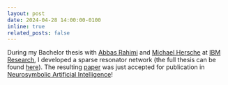 ```yaml
---
layout: post
date: 2024-04-28 14:00:00-0100
inline: true
related_posts: false
---
```


During my Bachelor thesis with [Abbas Rahimi](https://research.ibm.com/people/abbas-rahimi) and [Michael Hersche](https://iis-projects.ee.ethz.ch/index.php/User:Herschmi) at [IBM Research](https://research.ibm.com/), I developed a sparse resonator network (the full thesis can be found [here](/assets/pdf/bsc_thesis.pdf)). The resulting [paper](https://neurosymbolic-ai-journal.com/system/files/nai-paper-713.pdf) was just accepted for publication in [Neurosymbolic Artificial Intelligence](https://neurosymbolic-ai-journal.com/)!
